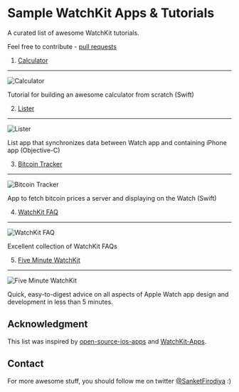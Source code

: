# Sample WatchKit Apps & Tutorials
A curated list of awesome WatchKit tutorials.

Feel free to contribute - [pull requests](https://github.com/sanketfirodiya/sample-watchkit-apps/pulls)

1. [Calculator](http://www.noodlewerk.com/blog/calculator-apple-watch-tutorial/) 
---
![Calculator](https://github.com/sanketfirodiya/sample-watchkit-apps/blob/master/images/Calculator.png)

Tutorial for building an awesome calculator from scratch (Swift)

2. [Lister](http://daniellam.me/blog/ios-watchkit-first-look/)
---
![Lister](https://github.com/sanketfirodiya/sample-watchkit-apps/blob/master/images/Lists.png)

List app that synchronizes data between Watch app and containing iPhone app (Objective-C)

3. [Bitcoin Tracker](http://www.raywenderlich.com/89562/watchkit-tutorial-with-swift-getting-started)
---
![Bitcoin Tracker](https://github.com/sanketfirodiya/sample-watchkit-apps/blob/master/images/Bitcoin.png)

App to fetch bitcoin prices a server and displaying on the Watch (Swift)

4. [WatchKit FAQ](http://www.raywenderlich.com/94672/watchkit-faq)
---
![WatchKit FAQ](https://github.com/sanketfirodiya/sample-watchkit-apps/blob/master/images/WatchKit_FAQ.jpg)

Excellent collection of WatchKit FAQs

5. [Five Minute WatchKit](http://www.fiveminutewatchkit.com/)
---
![Five Minute WatchKit](https://github.com/sanketfirodiya/sample-watchkit-apps/blob/master/images/FiveMinuteWatchKit.png)

Quick, easy-to-digest advice on all aspects of Apple Watch app design and development in less than 5 minutes.


## Acknowledgment
This list was inspired by [open-source-ios-apps](https://github.com/dkhamsing/open-source-ios-apps) and [WatchKit-Apps](https://github.com/kostiakoval/WatchKit-Apps).


## Contact
For more awesome stuff, you should follow me on twitter [@SanketFirodiya](https://twitter.com/sanketfirodiya) :)
